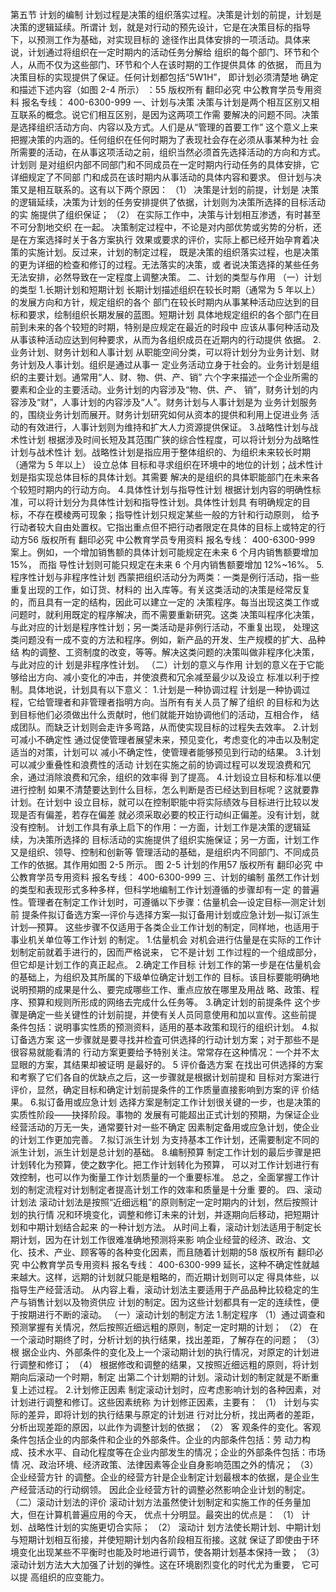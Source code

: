 第五节 计划的编制
计划过程是决策的组织落实过程。决策是计划的前提，计划是决策的逻辑延续。所谓计
划，就是对行动的预先设计，它是在决策目标的指导下，以预测工作为基础，对实现目标的
途径作出具体安排的一项活动。具体来说，计划通过将组织在一定时期内的活动任务分解给
组织的每个部门、环节和个人，从而不仅为这些部门、环节和个人在该时期的工作提供具体
的依据， 而且为决策目标的实现提供了保证。任何计划都包括“5W1H”， 即计划必须清楚地
确定和描述下述内容（如图 2-4 所示） ：55
版权所有 翻印必究
中公教育学员专用资料 报名专线： 400-6300-999
一、计划与决策
决策与计划是两个相互区别又相互联系的概念。说它们相互区别，是因为这两项工作需
要解决的问题不同。决策是选择组织活动方向、内容以及方式。人们是从“管理的首要工作”
这个意义上来把握决策的内涵的。任何组织在任何时期为了表现社会存在必须从事某种为社
会所需要的活动，在从事这项活动之前，组织当然必须首先选择活动的方向和方式。计划则
是对组织内部不同部门和不同成员在一定时期内行动任务的具体安排，它详细规定了不同部
门和成员在该时期内从事活动的具体内容和要求。
但计划与决策又是相互联系的。这有以下两个原因： （1） 决策是计划的前提，计划是
决策的逻辑延续，决策为计划的任务安排提供了依据，计划则为决策所选择的目标活动的实
施提供了组织保证； （2） 在实际工作中，决策与计划相互渗透，有时甚至不可分割地交织
在一起。
决策制定过程中，不论是对内部优势或劣势的分析，还是在方案选择时关于各方案执行
效果或要求的评价，实际上都已经开始孕育着决策的实施计划。反过来，计划的制定过程，
既是决策的组织落实过程，也是决策的更为详细的检查和修订的过程。无法落实的决策，或
者说决策选择的某些任务无法安排，必然导致在一定程度上调整决策。
二、计划的类型与作用
（一）计划的类型
1.长期计划和短期计划
长期计划描述组织在较长时期（通常为 5 年以上） 的发展方向和方针，规定组织的各个
部门在较长时期内从事某种活动应达到的目标和要求，绘制组织长期发展的蓝图。短期计划
具体地规定组织的各个部门在目前到未来的各个较短的时期，特别是应规定在最近的时段中
应该从事何种活动及从事该种活动应达到何种要求，从而为各组织成员在近期内的行动提供
依据。
2.业务计划、财务计划和人事计划
从职能空间分类，可以将计划分为业务计划、财务计划及人事计划。组织是通过从事一
定业务活动立身于社会的。业务计划是组织的主要计划。通常用“人、财、物、供、产、销”
六个字来描述一个企业所需的要素和企业的主要活动。业务计划的内容涉及“物、供、产、
销”，财务计划的内容涉及“财”，人事计划的内容涉及“人”。财务计划与人事计划是为
业务计划服务的，围绕业务计划而展开。财务计划研究如何从资本的提供和利用上促进业务
活动的有效进行，人事计划则为维持和扩大人力资源提供保证。
3.战略性计划与战术性计划
根据涉及时间长短及其范围广狭的综合性程度，可以将计划分为战略性计划与战术性计
划。战略性计划是指应用于整体组织的、为组织未来较长时期（通常为 5 年以上） 设立总体
目标和寻求组织在环境中的地位的计划；战术性计划是指实现总体目标的具体计划。其需要
解决的是组织的具体职能部门在未来各个较短时期内的行动方向。
4.具体性计划与指导性计划
根据计划内容的明确性标准，可以将计划分为具体性计划和指导性计划。具体性计划具
有明确规定的目标，不存在模棱两可现象；指导性计划只规定某些一般的方针和行动原则，
给予行动者较大自由处置权。它指出重点但不把行动者限定在具体的目标上或特定的行动方56
版权所有 翻印必究
中公教育学员专用资料 报名专线： 400-6300-999
案上。例如，一个增加销售额的具体计划可能规定在未来 6 个月内销售额要增加 15%， 而指
导性计划则可能只规定在未来 6 个月内销售额要增加 12%~16%。
5.程序性计划与非程序性计划
西蒙把组织活动分为两类：一类是例行活动，指一些重复出现的工作，如订货、材料的
出入库等。有关这类活动的决策是经常反复的，而且具有一定的结构，因此可以建立一定的
决策程序。每当出现这类工作或问题时，就利用既定的程序解决，而不需要重新研究。这类
决策叫程序化决策，与此对应的计划是程序性计划；另一类活动是非例行活动，不重复出现，
处理这类问题没有一成不变的方法和程序。例如，新产品的开发、生产规模的扩大、品种结
构的调整、工资制度的改变，等等。解决这类问题的决策叫做非程序化决策，与此对应的计
划是非程序性计划。
（二）计划的意义与作用
计划的意义在于它能够给出方向、减小变化的冲击，并使浪费和冗余减至最少以及设立
标准以利于控制。具体地说，计划具有以下意义：
1.计划是一种协调过程
计划是一种协调过程，它给管理者和非管理者指明方向。当所有有关人员了解了组织
的目标和为达到目标他们必须做出什么贡献时，他们就能开始协调他们的活动，互相合作，
结成团队。而缺乏计划则会走许多弯路，从而使实现目标的过程失去效率。
2.计划可减小不确定性
通过促使管理者展望未来，预见变化，考虑变化的冲击以及制定适当的对策，计划可以
减小不确定性，使管理者能够预见到行动的结果。
3.计划可以减少重叠性和浪费性的活动
计划在实施之前的协调过程可以发现浪费和冗余，通过消除浪费和冗余，组织的效率得
到了提高。
4.计划设立目标和标准以便进行控制
如果不清楚要达到什么目标，怎么判断是否已经达到目标呢？这就要靠计划。在计划中
设立目标，就可以在控制职能中将实际绩效与目标进行比较以发现是否有偏差，若存在偏差
就必须采取必要的校正行动纠正偏差。没有计划，就没有控制。
计划工作具有承上启下的作用：一方面，计划工作是决策的逻辑延续，为决策所选择的
目标活动的实施提供了组织实施保证；另一方面，计划工作又是组织、领导、控制和创新等
管理活动的基础，是组织内不同部门、不同成员工作的依据。其作用如图 2-5 所示。
图 2-5 计划的作用57
版权所有 翻印必究
中公教育学员专用资料 报名专线： 400-6300-999
三、计划的编制
虽然工作计划的类型和表现形式多种多样，但科学地编制工作计划遵循的步骤却有一定
的普遍性。管理者在制定工作计划时，可遵循以下步骤：估量机会—设定目标—测定计划前
提条件拟订备选方案—评价与选择方案—拟订备用计划或应急计划—拟订派生计划—预算。
这些步骤不仅适用于各类企业工作计划的制定，同样地，也适用于事业机关单位等工作计划
的制定。
1.估量机会
对机会进行估量是在实际的工作计划制定前就着手进行的，因而严格说来， 它不是计划
工作过程的一个组成部分，但它却是计划工作的真正起点。
2.确定工作目标
计划工作的第一步是在估量机会的基础上，为组织及其所属的下级单位确定计划工作的
目标。该目标要能明确地说明预期的成果是什么、要完成哪些工作、重点应放在哪里及用战
略、政策、程序、预算和规则所形成的网络去完成什么任务等。
3.确定计划的前提条件
这个步骤是确定一些关键性的计划前提，并使有关人员同意使用和加以宣传。这些前提
条件包括：说明事实性质的预测资料，适用的基本政策和现行的组织计划。
4.拟订备选方案
这一步骤就是要寻找并检査可供选择的行动计划方案；对于那些不是很容易就能看清的
行动方案更要给予特别关注。常常存在这种情况：一个并不太显眼的方案，其结果却被证明
是最好的。
5 评价备选方案
在找出可供选择的方案和考察了它们各自的优缺点之后，这一步骤就是根据计划前提和
目标对方案进行评价，显然，确定目标和确定计划前提条件的工作质量直接影响到方案的评
价结果。
6.拟订备用或应急计划
选择方案是制定工作计划很关键的一步，也是决策的实质性阶段——抉择阶段。事物的
发展有可能超出正式计划的预期，为保证企业经营活动的万无一失，通常要针对一些不确定
因素制定备用或应急计划，使企业的计划工作更加完善。
7.拟订派生计划
为支持基本工作计划，还需要制定不同的派生计划，派生计划是总计划的基础。
8.编制预算
制定工作计划的最后步骤是把计划转化为预算，使之数字化。把工作计划转化为预算，
可以对工作计划进行有效控制，也可以作为衡量工作计划质量的一个重要标准。
总之，全面掌握工作计划的制定流程对计划制定者提高计划工作的效率和质量是十分重
要的。
四、滚动计划法
滚动计划法是按照“近细远粗”的原则制定一定时期内的计划，然后按照计划的执行情
况和环境变化，调整和修订未来的计划，并逐期向后移动，把短期计划和中期计划结合起来
的一种计划方法。
从时间上看，滚动计划法适用于制定长期计划，因为在计划工作很难准确地预测将来影
响企业经营的经济、政治、文化、技术、产业、顾客等的各种变化因素，而且随着计划期的58
版权所有 翻印必究
中公教育学员专用资料 报名专线： 400-6300-999
延长，这种不确定性就越来越大。这样，远期的计划就只能是粗略的，而近期计划则可以定
得具体些，以指导生产经营活动。
从内容上看，滚动计划法主要适用于产品品种比较稳定的生产与销售计划以及物资供应
计划的制定。因为这些计划都具有一定的连续性，便于按期进行不断的滚动。
（一）滚动计划的制定方法
1.制定程序
（1）通过调查和预测掌握有关情况，然后按照近细远粗的原则，制定一定时期的计划；
（2） 在一个滚动时期终了时，分析计划的执行结果，找出差距，了解存在的问题； （3） 根
据企业内、外部条件的变化及上一个滚动期计划的执行情况，对原定的计划进行调整和修订；
（4） 根据修改和调整的结果，又按照近细远粗的原则，将计划期向后滚动一个时期，制定
出第二个计划期的计划。滚动计划的制定就是不断重复上述过程。
2.计划修正因素
制定滚动计划时，应考虑影响计划的各种因素，对计划进行调整和修订。这些因素统称
为计划修正因素，主要有： （1） 计划与实际的差异，即将计划的执行结果与原定的计划进
行对比分析，找出两者的差距，分析出现差距的原因，以此作为调整计划的依据； （2） 客
观条件的变化。客观条件包括企业的内部条件和企业的外部条件。企业的内部条件包括：劳
动力构成、技术水平、自动化程度等在企业内部发生的情况；企业的外部条件包括：市场情
况、政治环境、经济政策、法律因素等企业自身影响范围之外的情况； （3） 企业经营方针
的调整。企业的经营方针是企业制定计划最根本的依据，是企业生产经营活动的行动纲领。
因此企业经营方针的调整必然影响企业计划的制定。
（二）滚动计划法的评价
滚动计划方法虽然使计划制定和实施工作的任务量加大，但在计算机普遍应用的今天，
优点十分明显。最突出的优点是： （1） 计划、战略性计划的实施更切合实际； （2） 滚动计
划方法使长期计划、中期计划与短期计划相互衔接，并使短期计划内各阶段相互衔接。这就
保证了即使由于环境变化出现某些不平衡时也能及时地进行调节，使各期计划基本保持一致；
（3） 滚动计划方法大大加强了计划的弹性。这在环境剧烈变化的时代尤为重要， 它可以提
高组织的应变能力。